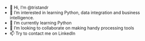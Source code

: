 - 👋 Hi, I’m @tristandr
- 👀 I’m interested in learning Python, data integration and business intelligence.
- 🌱 I’m currently learning Python
- 💞️ I’m looking to collaborate on making handy processing tools
- 📫 Try to contact me on LinkedIn

<!---
tristandr/tristandr is a ✨ special ✨ repository because its `README.md` (this file) appears on your GitHub profile.
You can click the Preview link to take a look at your changes.
--->
